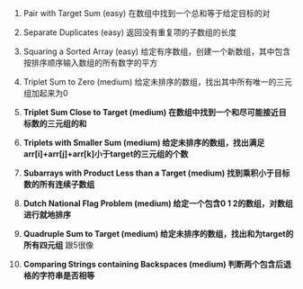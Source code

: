 1. Pair with Target Sum (easy) 在数组中找到一个总和等于给定目标的对
2. Separate Duplicates (easy) 返回没有重复项的子数组的长度
3. Squaring a Sorted Array (easy) 给定有序数组，创建一个新数组，其中包含按排序顺序输入数组的所有数字的平方
4. Triplet Sum to Zero (medium) 给定未排序的数组，找出其中所有唯一的三元组加起来为0
5. **Triplet Sum Close to Target (medium) 在数组中找到一个和尽可能接近目标数的三元组的和**
6. **Triplets with Smaller Sum (medium) 给定未排序的数组，找出满足arr[i]+arr[j]+arr[k]小于target的三元组的个数**
7. **Subarrays with Product Less than a Target (medium) 找到乘积小于目标数的所有连续子数组**

8. **Dutch National Flag Problem (medium) 给定一个包含0 1 2的数组，对数组进行就地排序**
9. **Quadruple Sum to Target (medium) 给定未排序的数组，找出和为target的所有四元组** 跟5很像
10. **Comparing Strings containing Backspaces (medium) 判断两个包含后退格的字符串是否相等**


